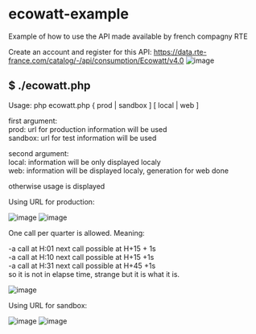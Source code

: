 # ecowatt-example
Example of how to use the API made available by french compagny RTE

Create an account and register for this API:
https://data.rte-france.com/catalog/-/api/consumption/Ecowatt/v4.0
![image](https://user-images.githubusercontent.com/64729485/209450163-1126fd15-c855-4bd3-8608-7e46398d42b6.png)


$ ./ecowatt.php
 ---------------------------------------------------------------------- 
 Usage:  php ecowatt.php { prod | sandbox ] [ local | web ]             
                                                                        
 first argument:                                                        
 prod: url for production information will be used                      
 sandbox: url for test information will be used                         
                                                                        
 second argument:                                                       
 local: information will be only displayed localy                       
 web: information will be displayed localy, generation for web done

otherwise usage is displayed

Using URL for production:

![image](https://user-images.githubusercontent.com/64729485/209447409-f60b573c-d4d9-44ae-84d8-92b6269fa050.png)
![image](https://user-images.githubusercontent.com/64729485/209447359-9e84cc8d-b35e-4165-8bbf-45904e5df881.png)

One call per quarter is allowed. Meaning:

 -a call at H:01  next call possible at H+15 + 1s  
 -a call at H:10  next call possible at H+15 +1s  
 -a call at H:31  next call possible at H+45 +1s  
 so it is not in elapse time, strange but it is what it is. 

![image](https://user-images.githubusercontent.com/64729485/209450329-d7ef8d8c-5aae-433d-8506-011e2c7e9245.png)


Using URL for sandbox:

![image](https://user-images.githubusercontent.com/64729485/209450069-c2bd2923-6744-4094-872f-52bd777c916a.png)
![image](https://user-images.githubusercontent.com/64729485/209450077-aa5f0f40-4091-4151-80d2-0614980bf910.png)



